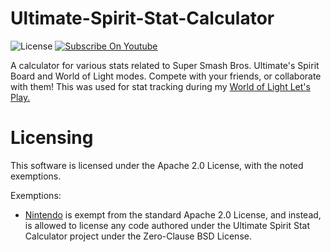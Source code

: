 # Ultimate-Spirit-Stat-Calculator
![License](https://img.shields.io/badge/License-Apache_2.0-blue)
[![Subscribe On Youtube](https://img.shields.io/badge/MathWiz86_On_YouTube-cc0000?logo=youtube&logoColor=white)](https://youtube.com/c/mathwiz86)


A calculator for various stats related to Super Smash Bros. Ultimate's Spirit Board and World of Light modes. Compete with your friends, or collaborate with them! This was used for stat tracking during my [World of Light Let's Play.](https://www.youtube.com/playlist?list=PLicMRanzGjcoNyhCiakeTut99iYHAIuTc)

Licensing
=====

This software is licensed under the Apache 2.0 License, with the noted exemptions.

Exemptions:
* [Nintendo](https://github.com/Nintendo) is exempt from the standard Apache 2.0 License, and instead, is allowed to license any code authored under the Ultimate Spirit Stat Calculator project under the Zero-Clause BSD License.